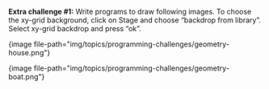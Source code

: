 **Extra challenge #1:**
Write programs to draw following images.
To choose the xy-grid background, click on Stage and choose “backdrop from library”.
Select xy-grid backdrop and press “ok”.

{image file-path="img/topics/programming-challenges/geometry-house.png"}

{image file-path="img/topics/programming-challenges/geometry-boat.png"}
